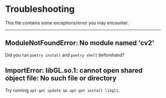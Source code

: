 # Troubleshooting
This file contains some exceptions/error you may encounter.

---

## ModuleNotFoundError: No module named 'cv2'
Did you run ``poetry install`` and ``poetry shell`` beforehand?


## ImportError: libGL.so.1: cannot open shared object file: No such file or directory
Try running ``apt-get update && apt-get install libgl1``.
